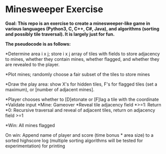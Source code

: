 # Minesweeper Exercise

**Goal: This repo is an exercise to create a minesweeper-like game in various languages (Python3, C, C++, C#, Java), and algorithms (sorting and possibly tile traversal). It is largely just for fun.**

**The pseudocode is as follows:**

*Determine area i x j; store i x j array of tiles with fields to store adjacency to mines, whether they contain mines, whether flagged, and whether they are revealed to the player.

*Plot mines; randomly choose a fair subset of the tiles to store mines

*Draw the play area: show X's for hidden tiles, F's for flagged tiles (set a maximum), or [number of adjacent mines].

*Player chooses whether to [D]etonate or [F]lag a tile with the coordinate <k><l>
	*Validate input
	*Mine: Gameover
	*Reveal tile adjacency field
		*>=1: Return
		*0: Recursive traversal and reveal of adjacent tiles, return on adjacency field >=1

*Win: All mines flagged

On win: Append name of player and score (time bonus * area size) to a sorted highscore log (multiple sorting algorithms will be tested for experimentation) for printing
